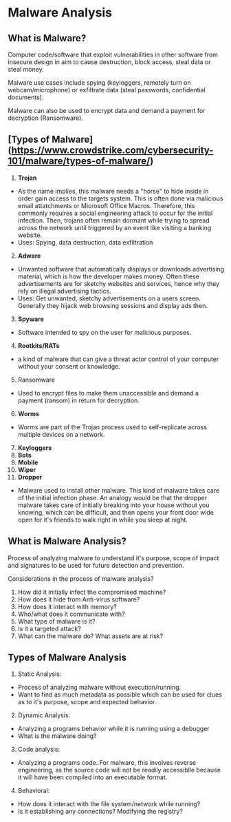 # Malware Analysis

## What is Malware?
Computer code/software that exploit vulnerabilities in other software from insecure design in aim to cause destruction, block access, steal data or steal money.

Malware use cases include spying (keyloggers, remotely turn on webcam/microphone) or exfiltrate data (steal passwords, confidential documents).

Malware can also be used to encrypt data and demand a payment for decryption (Ransomware).

## [Types of Malware] (https://www.crowdstrike.com/cybersecurity-101/malware/types-of-malware/)

1. **Trojan**
- As the name implies, this malware needs a "horse" to hide inside in order gain access to the targets system. This is often done via malicious email attatchments or Microsoft Office Macros. Therefore, this commonly requires a social engineering attack to occur for the initial infection. Then, trojans often remain dormant while trying to spread across the network until triggered by an event like visiting a banking website.
- Uses: Spying, data destruction, data exfiltration

2. **Adware**
- Unwanted software that automatically displays or downloads advertising material, which is how the developer makes money. Often these advertisements are for sketchy websites and services, hence why they rely on illegal advertising tactics.
- Uses: Get unwanted, sketchy advertisements on a users screen. Generally they hijack web browsing sessions and display ads then. 

3. **Spyware**
- Software intended to spy on the user for malicious purposes.

4. **Rootkits/RATs**
- a kind of malware that can give a threat actor control of your computer without your consent or knowledge.
5. Ransomware
- Used to encrypt files to make them unaccessible and demand a payment (ransom) in return for decryption.
6. **Worms**
- Worms are part of the Trojan process used to self-replicate across multiple devices on a network. 
7. **Keyloggers**
8. **Bots**
9. **Mobile**
10. **Wiper**
11. **Dropper**
- Malware used to install other malware. This kind of malware takes care of the initial infection phase. An analogy would be that the dropper malware takes care of initially breaking into your house without you knowing, which can be difficult, and then opens your front door wide open for it's friends to walk right in while you sleep at night.

## What is Malware Analysis?
 Process of analyzing malware to understand it's purpose, scope of impact and signatures to be used for future detection and prevention.
 
Considerations in the process of malware analysis?
 1. How did it initially infect the compromised machine?
 2. How does it hide from Anti-virus software?
 3. How does it interact with memory?
 4. Who/what does it communicate with?
 5. What type of malware is it?
 6. Is it a targeted attack?
 7. What can the malware do? What assets are at risk?

## Types of Malware Analysis
1. Static Analysis: 
  - Process of analyzing malware without execution/running. 
  - Want to find as much metadata as possible which can be used for clues as to it's purpose, scope and expected behavior. 
2. Dynamic Analysis:
  - Analyzing a programs behavior while it is running using a debugger
  - What is the malware doing?
3. Code analysis:
  - Analyzing a programs code. For malware, this involves reverse engineering, as the source code will not be readily accessiblle because it will have been compiled into an executable format.
4. Behavioral:
  - How does it interact with the file system/network while running?
  - Is it establishing any connections? Modifying the registry?
